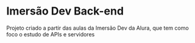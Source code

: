 
# Imersão Dev Back-end

Projeto criado a partir das aulas da Imersão Dev da Alura, que tem como foco o estudo de APIs e servidores